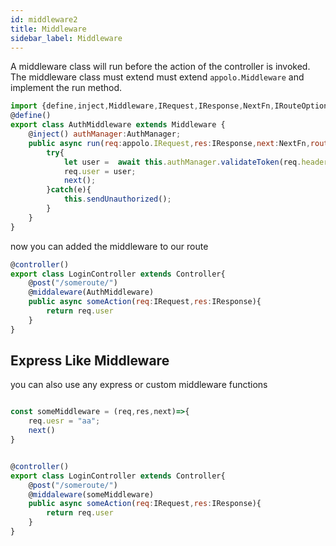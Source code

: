 ```yaml
---
id: middleware2
title: Middleware
sidebar_label: Middleware
---
```


A middleware class will run before the action of the controller is invoked.
The middleware class must extend must extend `appolo.Middleware` and implement the run method.

```javascript
import {define,inject,Middleware,IRequest,IResponse,NextFn,IRouteOptions} from 'appolo';
@define()
export class AuthMiddleware extends Middleware {
    @inject() authManager:AuthManager;
    public async run(req:appolo.IRequest,res:IResponse,next:NextFn,route:IRouteOptions){
        try{
            let user =  await this.authManager.validateToken(req.headers.authorization)
            req.user = user;
            next();
        }catch(e){
            this.sendUnauthorized();
        }
    }
}
```

now you can added the middleware to our route
```javascript
@controller()
export class LoginController extends Controller{
    @post("/someroute/")
    @middaleware(AuthMiddleware)
    public async someAction(req:IRequest,res:IResponse){
        return req.user
    }
}
```
## Express Like Middleware
you can also use any express or custom middleware functions
```javascript

const someMiddleware = (req,res,next)=>{
    req.uesr = "aa";
    next()
}


@controller()
export class LoginController extends Controller{
    @post("/someroute/")
    @middaleware(someMiddleware)
    public async someAction(req:IRequest,res:IResponse){
        return req.user
    }
}
```
